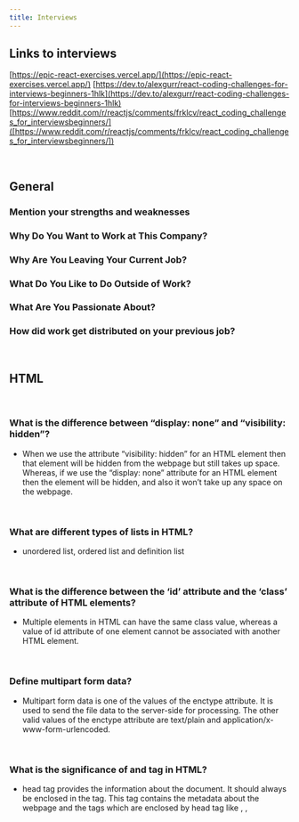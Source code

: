 ```yaml
---
title: Interviews
---
```


## Links to interviews

[https://epic-react-exercises.vercel.app/](https://epic-react-exercises.vercel.app/)
[https://dev.to/alexgurr/react-coding-challenges-for-interviews-beginners-1hlk](https://dev.to/alexgurr/react-coding-challenges-for-interviews-beginners-1hlk)
[https://www.reddit.com/r/reactjs/comments/frklcv/react_coding_challenges_for_interviewsbeginners/]([https://www.reddit.com/r/reactjs/comments/frklcv/react_coding_challenges_for_interviewsbeginners/])

<br />

## General

### Mention your strengths and weaknesses
###  Why Do You Want to Work at This Company?
###  Why Are You Leaving Your Current Job?
### What Do You Like to Do Outside of Work?
### What Are You Passionate About?
### How did work get distributed on your previous job?


<br />

## HTML 

<br />

### What is the difference between “display: none” and “visibility: hidden”?
* When we use the attribute “visibility: hidden” for an HTML element then that element will be hidden from the webpage but still takes up space. Whereas, if we use the “display: none” attribute for an HTML element then the element will be hidden, and also it won’t take up any space on the webpage.

<br />

### What are different types of lists in HTML?
* unordered list, ordered list and definition list
  
<br />

### What is the difference between the ‘id’ attribute and the ‘class’ attribute of HTML elements?
* Multiple elements in HTML can have the same class value, whereas a value of id attribute of one element cannot be associated with another HTML element.

<br />

### Define multipart form data?
* Multipart form data is one of the values of the enctype attribute. It is used to send the file data to the server-side for processing. The other valid values of the enctype attribute are text/plain and application/x-www-form-urlencoded.
  
<br />

###  What is the significance of <head> and <body> tag in HTML?
* head tag provides the information about the document. It should always be enclosed in the <html> tag. This tag contains the metadata about the webpage and the tags which are enclosed by head tag like <link>, <meta>, <style>, <script>, etc. are not displayed on the web page. Also, there can be only 1 <head> tag in the entire Html document and will always be before the <body> tag.
* body tag defines the body of the HTML document. It should always be enclosed in the <html> tag. All the contents which needs to be displayed on the web page like images, text, audio, video, contents, using elements like <p>, <img>, <audio>, <heading>, <video>, <div>, etc. will always be enclosed by the <body> tag. Also, there can be only 1 body element in an HTML document and will always be after the <head> tag.
  
<br />

### What are Semantic Elements?
* Semantic elements are those which describe the particular meaning to the browser and the developer. Elements like form, table, article, figure, etc., are semantic elements.
  


<br />

## CSS

<br />

### Mention the meaning of the position property, and some important features

* When you use position relative you are making a div that will be relative to other divs with position absolute. Absolute will basically make the div or that element float above the document. Without having to follow the current dom or what you call it. 
* When you are simply using position: relative; you are not placing the div any where. But you are actually just creating a relative point for other elements if there is no relative div the position: absolute; will be following the document as relative.
* z-index now works with this element.


<br />

Example position center box 

<img 
  src="/articles/img/position-center.png"
  alt="This is a picture"
  style="width: 70%;"
/>

```html
<!DOCTYPE html>
<html lang="en">
<head>
  <meta charset="utf-8">
  <meta http-equiv="X-UA-Compatible" content="IE=edge">
  <meta name="viewport" content="width=device-width,initial-scale=1.0">
  <title>Center box</title>
  <style>
    html, body {
      padding: 0;
      margin: 0;
      height: 100%;
    }

    body {
      vertical-align: middle;
      line-height: 100%;
      background-color: orangered;
    }

    #box {
      height: 200px;
      width: 200px;
      background-color: green;
    }
  </style>
</head>
<body>

<div id="box">.</div>
<!-- built files will be auto injected -->
</body>
</html>
```

<br />

Example position absolute


```html
<!DOCTYPE html>
<html lang="en">
  <head>
    <meta charset="utf-8">
    <meta http-equiv="X-UA-Compatible" content="IE=edge">
    <meta name="viewport" content="width=device-width,initial-scale=1.0">
    <title>Center box</title>
      <style>
          html, body {
            padding: 0;
            margin: 0;
            height: 100%;
          }

          body {
            vertical-align: middle;
            line-height: 100%;
            background-color: orangered;
          }

          .parent {
              height: 200px;
              width: 200px;
              background-color: blue;
          }

          .child {
            position: absolute;
            height: 50px;
            width: 50px;
            background-color: lightblue;
          }
      </style>
  </head>
  <body>

    <div class="parent">

      <div class="child">

      </div>

    </div>
    <!-- built files will be auto injected -->
  </body>
</html>
```

<br />



### How does rem differ from em in CSS?
* While em is relative to the font-size of its direct or nearest parent, rem is only relative to the html (root) font-size. em gives the ability to control an area of a design. As in, scale the type in that specific area relatively. rem gives the ability to scale type across the entire page easily.
<br />

## Javascript

<br />

### Engine architecture


<br />




<br />

### What is an engine?

[how javascript engine works](https://dzone.com/articles/how-javascript-engine-works)

* The JavaScript engine executes and compiles JavaScript into native machine code. Every major browser has developed its own JS engine: Google's Chrome uses V8, Safari uses JavaScriptCore, and Firefox  uses  SpiderMonkey.
* ECMAScript Standards is being followed by the JavaScript engines. The job of these standards is to give a definition, how JavaScript engines should work. It also tells what all features it should have.
* A JavaScript engine is a program, or an interpreter which executes JavaScript code. A JavaScript engine can be implemented as a standard interpreter, or just-in-time compiler that compiles JavaScript to bytecode in some form.


<br />

Engines

* V8 was first designed to increase the performance of JavaScript execution inside web browsers. In order to obtain speed, V8 translates JavaScript code into more efficient machine code instead of using an interpreter. It compiles JavaScript code into machine code at execution by implementing a JIT (Just-In-Time) compiler like a lot of modern JavaScript engines do such as SpiderMonkey or Rhino (Mozilla). The main difference here is that V8 doesn’t produce bytecode or any intermediate code.

<br />

How does it work?

The work of the JavaScript engine was taking JavaScript source code. Then perform the compilation to binary instructions (machine code) that are easily understandable by CPU.

A JavaScript engine which is limited consists of a baseline compiler whose work is to do the compilation of the code in the form of intermediate representation (IR), in other words, it is called byte code and then gives the byte code to the interpreter.

Further, the interpreter takes this byte code, and then make the conversion into machine code. This machine code will further run this code on the hardware of the machine.

"It is very similar to the working of Java but the generation of byte code is done by the programmer and byte code has been shared universally not the source code."

The job of a baseline compiler is to perform the compilation of the code as fast as possible. It also generates a less-optimized byte code. As in the interpreter, it doesn’t have an optimized byte code for working with, then the speed of the application will be very slow. On the other hand, the time of the application will be very less.


<br />

### Compiler vs interpreter

* Compiler: A compiler can be defined as a program that helps in transforming a code. This transformation is done for the code that has been written in any programming language (source language) into another programming language that was targeted by you. They perform this task by translating the source code from a much high-level programming language to a low-level programming language i.e. machine language.
* Interpreter: An interpreter analyses your source code line by line and instruction by instruction and then performs the execution of the corresponding machine code on the targeted machine directly without any involvement of a third party.
  
<br />

* Today’s modern compilers of JavaScript performs the Just-In-Time (JIT) compilation that occurs at the time of running.

[Compiled versus interpreted languages](https://www.freecodecamp.org/news/compiled-versus-interpreted-languages/)

Compiled

* In a compiled language, the target machine directly translates the program. 
* Compiled languages need a “build” step – they need to be manually compiled first. You need to “rebuild” the program every time you need to make a change.
* Advantages of compiled languages: programs that are compiled into native machine code tend to be faster than interpreted code. This is because the process of translating code at run time adds to the overhead, and can cause the program to be slower overall.
* Disadvantages of compiled languages:
  * Additional time needed to complete the entire compilation step before testing 
  * Platform dependence of the generated binary code

<br />

Interpreted

* In an interpreted language, the source code is not directly translated by the target machine. Instead, a different program, aka the interpreter, reads and executes the code. 
* Interpreters run through a program line by line and execute each command.
* Advantages of interpreted languages: Interpreted languages tend to be more flexible, and often offer features like dynamic typing and smaller program size. Also, because interpreters execute the source program code themselves, the code itself is platform independent.
* Disadvantages of interpreted languages: The most notable disadvantage is typical execution speed compared to compiled languages.

<br />

Just in time compilation

* Just-in-time compilation is a method for improving the performance of interpreted programs. During execution the program may be compiled into native code to improve its performance. It is also known as dynamic compilation. 
* Traditionally there are two methods for converting source code into a form that can be run on a platform. Static compilation converts the code into a language for a specific platform. An interpreter directly executes the source code. JIT compilation attempts to use the benefits of both. While the interpreted program is being run, the JIT compiler determines the most frequently used code and compiles it to machine code. Depending on the compiler, this can be done on a method or smaller section of code.
* A Just-In-Time (JIT) compiler is a feature of the run-time interpreter, that instead of interpreting bytecode every time a method is invoked, will compile the bytecode into the machine code instructions of the running machine, and then invoke this object code instead. Ideally the efficiency of running object code will overcome the inefficiency of recompiling the program every time it runs.

<br />


### What does it mean that JavaScript is “dynamic”?

[How Javascrpit works inside the v8 engine](https://blog.sessionstack.com/how-javascript-works-inside-the-v8-engine-5-tips-on-how-to-write-optimized-code-ac089e62b12e)

Most JavaScript interpreters use dictionary-like structures (hash function based) to store the location of object property values in the memory. This structure makes retrieving the value of a property in JavaScript more computationally expensive than it would be in a non-dynamic programming language like Java or C#. In Java, all of the object properties are determined by a fixed object layout before compilation and cannot be dynamically added or removed at runtime (well, C# has the dynamic type which is another topic). As a result, the values of properties (or pointers to those properties) can be stored as a continuous buffer in the memory with a fixed-offset between each. The length of an offset can easily be determined based on the property type, whereas this is not possible in JavaScript where a property type can change during runtime.

[stack overflow](https://stackoverflow.com/questions/32476680/what-does-it-mean-that-javascript-is-dynamic)

Answer #1

* Most languages have some aspect of dynamic behaviour. Even statically typed languages can have a dynamic or variant data type that can contain different data types.
* JavaScript is called a dynamic language because it doesn't just have a few dynamic aspects, pretty much everything is dynamic.
* All variables are dynamic (both in type and existance), and even the code is dynamic. You can create new variables at runtime, and the type of variables is determined at runtime. You can create new functions at any time, or replace existing functions. When used in a browser, code is added when more script files are loaded, and you can load more files any time you like.
* Nowadays JavaScript is compiled in many implementations, and static code and static types are generated in the background. However, the behaviour is still dynamic, the compiler only generates static types when it finds that the dynamic aspects are not used for a specific object.

Answer #2

The most meaningful well-defined way in which JS is dynamic is that it's dynamically typed: the language has data types, but does not check that a program's types are "okay" until the program is actually running. The opposite is statically typed, meaning that programs' types are verified by a program that inspects their source code before they are run.

<br />

### Javascript run time

* It is a single-threaded language at runtime. This means that the execution of the code is done but only one piece at a time. As the code is being executed sequentially, so any code that is taking a longer time, as usual, will block the path of other code that is required to be executed after that.

<br />

### Memory Heap and memory stack

[JavaScript's Memory Management Explained](https://felixgerschau.com/javascript-memory-management/)

* Allocating memory is the process of reserving space in memory, while releasing memory frees up space, ready to be used for another purpose.
* Memory life cycle 
  * Allocate memory: JavaScript takes care of this for us: It allocates the memory that we will need for the object we created. 
  * Use memory: Using memory is something we do explicitly in our code: Reading and writing to memory is nothing else than reading or writing from or to a variable. 
  * Release memory: This step is handled as well by the JavaScript engine. Once the allocated memory is released, it can be used for a new purpose.
* All variables first point to the stack. In case it's a non-primitive value, the stack contains a reference to the object in the heap.

<br />

#### Stack: Static memory allocation

* A stack is a data structure that JavaScript uses to store static data. Static data is data where the engine knows the size at compile time. In JavaScript, this includes primitive values (strings, numbers, booleans, undefined, and null) and references, which point to objects and functions.
* Since the engine knows that the size won't change, it will allocate a fixed amount of memory for each value.
* The process of allocating memory right before execution is known as static memory allocation.
* Because the engine allocates a fixed amount of memory for these values, there is a limit to how large primitive values can be.

<br />

#### Heap: Dynamic memory allocation

* The heap is a different space for storing data where JavaScript stores objects and functions.
* Unlike the stack, the engine doesn't allocate a fixed amount of memory for these objects. Instead, more space will be allocated as needed.
* Allocating memory this way is also called dynamic memory allocation.
* The memory of the heap is not ordered in any particular way, which is why we need to keep a reference to it in the stack. You can think of references as addresses and the objects in the heap as houses that these addresses belong to.


<br />


### Garbage collection

* Once the JavaScript engine recognizes that a given variable or function is not needed anymore, it releases the memory it occupied.
* The main issue with this is that whether or not some memory is still needed is an undecidable problem, which means that there can't be an algorithm that's able to collect all the memory that's not needed anymore in the exact moment it becomes obsolete.

#### Reference-counting garbage collection

This one is the easiest approximation. It collects the objects that have no references pointing to them.


#### Memory leaks

* Global variables
* Forgotten timers and callbacks

<br />

### Call stack

* JavaScript is a single-threaded programming language, which means it has a single Call Stack. Therefore it can do one thing at a time.
* The Call Stack is a data structure which records basically where in the program we are. If we step into a function, we put it on the top of the stack. If we return from a function, we pop off the top of the stack. That’s all the stack can do.
* Each entry in the Call Stack is called a Stack Frame.

<br />

[JavaScript Event Loop And Call Stack Explained](https://felixgerschau.com/javascript-event-loop-call-stack/)

* JavaScript can do one single thing at a time because it has only one call stack.
* The call stack is a mechanism that helps the JavaScript interpreter to keep track of the functions that a script calls.
* The maximum call stack size ranges from 10 to 50 thousand calls, so if you exceed that, it's most likely that you have an infinite loop in your code.

1. Every time a script or function calls a function, it's added to the top of the call stack. Every time the function exits, the interpreter removes it from the call stack.
1. A function either exits through a return statement or by reaching the end of the scope.
1. The order in which the stack processes each function call follows the LIFO principle (Last In, First Out).


<br />



### What is a callback?

* A callback is a function that's passed as an argument to another function. The callback will usually be executed after the code has finished.
* You can create callback functions yourself by writing functions that accept a function as an argument. Functions like that are also known as higher-order functions. Note that callbacks aren't by default asynchronous.

<br />

### Concurrency 

* While JavaScript could only do one thing at a time, you can still do things concurrently in the browser. As the title already suggests, this is possible through the APIs that browsers provide.
* Let's take a look at how we make an API request, for instance. If we executed the code within the JavaScript interpreter, we wouldn't be able to do anything else until we get a response from the server. Web browsers give us APIs that we can call in our JavaScript code. The execution, however, is handled by the platform itself, which is why it won't block the call stack. They enable you to make AJAX requests or manipulate the DOM, but also a range of other things, like geo-tracking, accessing local storage, service workers, and more.

<br />

### Callback queue

* Through callbacks, web APIs allow us to run code after the execution of the API call has finished.
* The callback queue follows the FIFO order (First In, First Out), meaning that the calls are processed in the same order they've been added to the queue.


<br />


### Event loop

* The JavaScript event loop takes the first call in the callback queue and adds it to the call stack as soon as it's empty.
* JavaScript code is being run in a run-to-completion manner, meaning that if the call stack is currently executing some code, the event loop is blocked and won't add any calls from the queue until the stack is empty again.


[Event loop animated](https://felixgerschau.com/video/event-loop-animated.mp4)

<br />



### Job queue

* Queue that exclusively accepts promises
* Also known as the promise queue
* Promise queue has priority over the callback queue

<br />

### What is a promise?

* 

<br />


### Single thread vs multi thread


#### Difference between process and thread 

* Both processes and threads are independent sequences of execution. The typical difference is that threads (of the same process) run in a shared memory space, while processes run in separate memory spaces.


#### Single thread

* Single threaded processes contain the execution of instructions in a single sequence. In other words, one command is processes at a time.

#### Multi thread

* Multi threaded allow the execution of multiple parts of a program at the same time. These are lightweight processes available within the process.
* Advantages
  * Program responsiveness allows a program to run even if part of it is blocked using multithreading. This can also be done if the process is performing a lengthy operation.
* Disadvantages
  * It is difficult to handle concurrency in multithreaded processes. This may lead to complications and future problems. 
  * Identification and correction of errors is much more difficult in multithreaded processes as compared to single threaded processes.


<br />


### Explain the meaning of this
*   It has different values depending on where it is used:.
    In a method, this refers to the owner object. 
    Alone, this refers to the global object. 
    In a function, this refers to the global object. 
    In a function, in strict mode, this is undefined. 
    In an event, this refers to the element that received the event.
    Methods like call(), and apply() can refer this to any object.
    
<br />
        
### What is falsy and truthy and give some examples
* In JavaScript, a truthy value is a value that is considered true when encountered in a Boolean context.
* A falsy (sometimes written falsey) value is a value that is considered false when encountered in a Boolean context. 
* false, null, undefined, 0, NaN, '', "", ``(Empty template string), document.all , 0n: BigInt
   , -0
* Type coercion is the process of converting value from one type to another (such as string to number, object to boolean, and so on). Any type, be it primitive or an object, is a valid subject for type coercion. To recall, primitives are: number, string, boolean, null, undefined + Symbol (added in ES6).
  
<br />

Examples

```js
if (true) {

}
if ({}) {

}

if ([]) {

}

if (42) {
}

if ("0") {
}

if ("false") {
}

if (new Date()) {
}

if (-42) {
}

if (12n) {
}

if (3.14) {
}

if (-3.14) {
}

if (Infinity) {
}

if (-Infinity) {
}

```

<br />
  
### What is hoisting
* Hoisting is JS’s default behavior of defining all the declarations at the top of the scope before code execution.
* One of the benefits of hoisting is that it enables us to call functions before they appear in the code. JavaScript only hoists declarations, not initializations. 

<br />

Example hoisting

```js
function myFunc(){
    let foo;
    console.log(foo);
    foo = 'bar'
}
myFunc();
```

<br />

### What is a closure
* When you declare a local variable, that variable has a scope. Generally, local variables exist only within the block or function in which you declare them.
* A closure is a persistent scope which holds on to local variables even after the code execution has moved out of that block.
  
<br />

Example closure

```js 
outer = function() {
    let a = 1;
    return function() {
        console.log(a);
    };
}

let fnc = outer();
fnc();
```

<br />

  
### Mention different data types and how are they categorized?
* String, Number, Boolean, Undefined, Null, Object, Array, RegExp.
* They are categorized in primitive and non-primitive (referenced)
* If the value is a primitive value, when you access the variable, you manipulate the actual value stored in that variable. In other words, the variable that stores a primitive value is accessed by value. The size of a primitive value is fixed, therefore, JavaScript stores the primitive value on the stack. 
* Unlike a primitive value, when you manipulate an object, you work on the reference of that object, rather than the actual object. It means a variable that stores an object is accessed by reference. When you assign a value to a variable, the JavaScript engine will determine whether the value is a primitive or reference value.
  
<br />


#### Example #1

```js
let firstPerson = {name: "Mau"};

let secondPerson = firstPerson;

firstPerson.name = "Carlos";

console.log(secondPerson.name);
console.log(firstPerson.name);
```
  
<br />

### What is the difference between null and undefined?
* undefined means a variable has been declared but has not yet been assigned a value 
* null is an assignment value. It can be assigned to a variable as a representation of no value


<br />


### Immutable vs mutable 

*


<br />



## React


## Excercises

### Photo gallery


Hacer un "pagination component" para desplegar 10 fotos en vez de las 5000 de este url (https://jsonplaceholder.typicode.com/photos)


<br />
